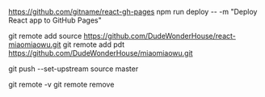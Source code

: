 https://github.com/gitname/react-gh-pages
npm run deploy -- -m "Deploy React app to GitHub Pages"

git remote add source https://github.com/DudeWonderHouse/react-miaomiaowu.git
git remote add pdt https://github.com/DudeWonderHouse/miaomiaowu.git


git push --set-upstream source master

git remote -v
git remote remove <remote-name>

